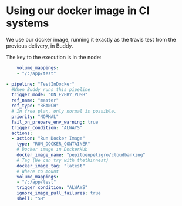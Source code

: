 # Using our docker image in CI systems


We use our docker image, running it exactly as the travis test from the previous delivery, in Buddy.

The key to the execution is in the node:
```yaml
    volume_mappings:
    - "/:/app/test"
```

```yaml
- pipeline: "TestInDocker"
  #When Buddy runs this pipeline
  trigger_mode: "ON_EVERY_PUSH"
  ref_name: "master"
  ref_type: "BRANCH"
  # In free plan, only normal is possible.
  priority: "NORMAL"
  fail_on_prepare_env_warning: true
  trigger_condition: "ALWAYS"
  actions:
  - action: "Run Docker Image"
    type: "RUN_DOCKER_CONTAINER"
    # Docker image in DockerHub
    docker_image_name: "pepitoenpeligro/cloudbanking"
    # Tag (We can try with thethinnest)
    docker_image_tag: "latest"
    # Where to mount
    volume_mappings:
    - "/:/app/test"
    trigger_condition: "ALWAYS"
    ignore_image_pull_failures: true
    shell: "SH"
```
